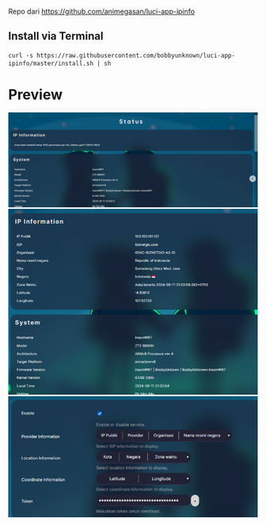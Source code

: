Repo dari https://github.com/animegasan/luci-app-ipinfo

## Install via Terminal
```
curl -s https://raw.githubusercontent.com/bobbyunknown/luci-app-ipinfo/master/install.sh | sh
```

# Preview
![image](https://github.com/bobbyunknown/luci-app-ipinfo/blob/f9bab3da8dac9f74805ae9b1074400dbd8adc8aa/img/1.png)
![image](https://github.com/bobbyunknown/luci-app-ipinfo/blob/f9bab3da8dac9f74805ae9b1074400dbd8adc8aa/img/2.png)
![image](https://github.com/bobbyunknown/luci-app-ipinfo/blob/f9bab3da8dac9f74805ae9b1074400dbd8adc8aa/img/3.png)

